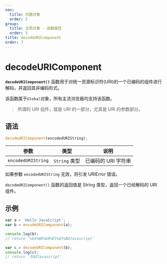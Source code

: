 ```yaml
---
nav:
  title: 内置对象
  order: 2
group:
  title: 全局对象 - 函数属性
  order: 3
title: decodeURIComponent
order: 7
---
```


# decodeURIComponent

**`decodeURIComponent()`** 函数用于对统一资源标识符(URI)的一个已编码的组件进行解码，并返回其非编码形式。

该函数属于`Global`对象，所有主流浏览器均支持该函数。

> 所谓的 URI 组件，就是 URI 的一部分，尤其是 URI 的参数部分。

## 语法

```js
decodeURIComponent(encodedURIString);
```

| 参数               | 类型          | 说明                |
| ------------------ | ------------- | ------------------- |
| `encodedURIString` | `String` 类型 | 已编码的 URI 字符串 |

如果参数 `encodedURIString` 无效，将引发 URIError 错误。

`decodeURIComponent()` 函数的返回值是 String 类型，返回一个已经解码的 URI 组件。

## 示例

```js
var a = 'Hello JavaScript';
var b = encodeURIComponent(a);

console.log(b);
// return '%E4%BD%A0%E5%A5%BDJavascript'

var c = decodeURIComponent(b);
console.log(c);
// return '你好Javascript'
```
